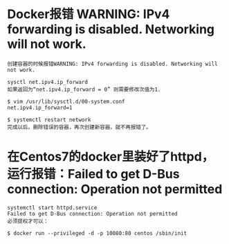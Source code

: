 # Docker报错 WARNING: IPv4 forwarding is disabled. Networking will not work.
```
创建容器的时候报错WARNING: IPv4 forwarding is disabled. Networking will not work.

sysctl net.ipv4.ip_forward
如果返回为“net.ipv4.ip_forward = 0” 则需要修改次值为1.

$ vim /usr/lib/sysctl.d/00-system.conf
net.ipv4.ip_forward=1

$ systemctl restart network
完成以后，删除错误的容器，再次创建新容器，就不再报错了。
```

# 在Centos7的docker里装好了httpd，运行报错：Failed to get D-Bus connection: Operation not permitted  
```
systemctl start httpd.service  
Failed to get D-Bus connection: Operation not permitted  
必须提权才可以：

$ docker run --privileged -d -p 10080:80 centos /sbin/init  
```
